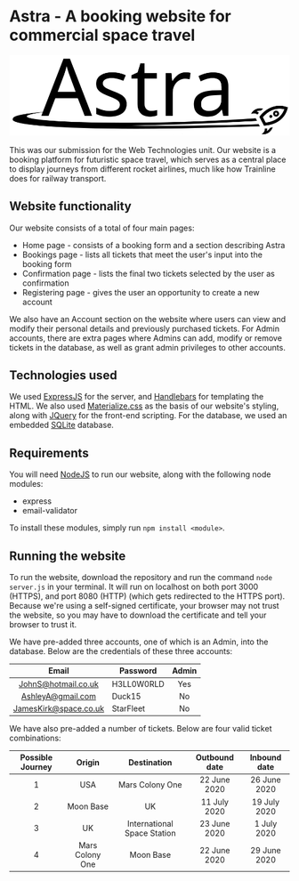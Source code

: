 # Astra - A booking website for commercial space travel

<img src = "public/assets/logo_black_embedded.svg"></img>

This was our submission for the Web Technologies unit. Our website is a booking platform for futuristic space travel, which serves as a central place to display journeys from different rocket airlines, much like how Trainline does for railway transport. 

## Website functionality
Our website consists of a total of four main pages:
- Home page - consists of a booking form and a section describing Astra
- Bookings page - lists all tickets that meet the user's input into the booking form
- Confirmation page - lists the final two tickets selected by the user as confirmation
- Registering page - gives the user an opportunity to create a new account

We also have an Account section on the website where users can view and modify their personal details and previously purchased tickets. For Admin accounts, there are extra pages where Admins can add, modify or remove tickets in the database, as well as grant admin privileges to other accounts.

## Technologies used
We used [ExpressJS](https://expressjs.com/) for the server, and [Handlebars](https://handlebarsjs.com/) for templating the HTML. We also used [Materialize.css](https://materializecss.com/getting-started.html) as the basis of our website's styling, along with [JQuery](https://jquery.com/) for the front-end scripting. For the database, we used an embedded [SQLite](https://www.sqlite.org/index.html) database.

## Requirements
You will need [NodeJS](https://nodejs.org/en/) to run our website, along with the following node modules:
- express
- email-validator

To install these modules, simply run `npm install <module>`.

## Running the website

To run the website, download the repository and run the command `node server.js` in your terminal. It will run on localhost on both port 3000 (HTTPS), and port 8080 (HTTP) (which gets redirected to the HTTPS port). Because we're using a self-signed certificate, your browser may not trust the website, so you may have to download the certificate and tell your browser to trust it.

We have pre-added three accounts, one of which is an Admin, into the database. Below are the credentials of these three accounts:

|         Email         | Password   | Admin |
|:---------------------:|------------|:-----:|
|  JohnS@hotmail.co.uk  | H3LL0W0RLD |  Yes  |
|   AshleyA@gmail.com   |   Duck15   |   No  |
| JamesKirk@space.co.uk |  StarFleet |   No  |

We have also pre-added a number of tickets. Below are four valid ticket combinations:

| Possible Journey |      Origin     |         Destination         | Outbound date | Inbound date |
|:----------------:|:---------------:|:---------------------------:|:-------------:|:------------:|
|         1        |       USA       |       Mars Colony One       |  22 June 2020 | 26 June 2020 |
|         2        |    Moon Base    |              UK             |  11 July 2020 | 19 July 2020 |
|         3        |        UK       | International Space Station |  23 June 2020 |  1 July 2020 |
|         4        | Mars Colony One |          Moon Base          |  22 June 2020 | 29 June 2020 |



